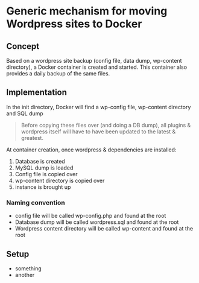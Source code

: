 # Generic mechanism for moving Wordpress sites to Docker

## Concept

Based on a wordpress site backup (config file, data dump, wp-content directory), a Docker container is created and started. This container also provides a daily backup of the same files.

## Implementation

In the init directory, Docker will find a wp-config file, wp-content directory and SQL dump

> Before copying these files over (and doing a DB dump), all plugins & wordpress itself will have to have been updated to the latest & greatest.

At container creation, once wordpress & dependencies are installed:

1. Database is created
2. MySQL dump is loaded
3. Config file is copied over
4. wp-content directory is copied over
5. instance is brought up

### Naming convention

* config file will be called wp-config.php and found at the root
* Database dump will be called wordpress.sql and found at the root
* Wordpress content directory will be called wp-content and found at the root

## Setup
* something
* another


